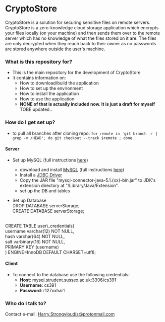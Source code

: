 # CryptoStore #

CryptoStore is a solution for securing sensitive files on remote servers. CryptoStore is a zero-knowledge cloud storage application which encrypts your files locally (on your machine) and then sends them over to the remote server which has no knowledge of what the files stored on it are. The files are only decrypted when they reach back to their owner as no passwords are stored anywhere outside the user's machine.

### What is this repository for? ###

* This is the main repository for the development of CryptoStore
* It contains information on:
  * How to download/build the application
  * How to set up the environment
  * How to install the application
  * How to use the application
  * **NONE of that is actually included now. It is just a draft for myself** TOBE updated..

### How do I get set up? ###
* to pull all branches after cloning repo: 
`for remote in 'git branch -r | grep -v /HEAD'; do git checkout --track $remote ; done`

#### Server ####
* Set up MySQL (full instructions [here](http://www3.ntu.edu.sg/home/ehchua/programming/java/JDBC_Basic.html))
  * download and install [MySQL](http://dev.mysql.com/downloads/mysql/:) (full instructions [here](http://www3.ntu.edu.sg/home/ehchua/programming/sql/MySQL_HowTo.html))
  * Install a [JDBC Driver](http://dev.mysql.com/downloads/connector/j/)
  * Copy the JAR file "mysql-connector-java-5.1.{xx}-bin.jar" to JDK's extension directory at "/Library/Java/Extension".
  * set up the DB and tables

* Set up Database<br/>
DROP DATABASE serverStorage;<br/>
CREATE DATABASE serverStorage;<br/>
<br/>
CREATE TABLE user\_credentials(<br/>
username varchar(12) NOT NULL,<br/>
hash varchar(64) NOT NULL,<br/>
salt varbinary(16) NOT NULL,<br/>
PRIMARY KEY (username)<br/>
) ENGINE=InnoDB DEFAULT CHARSET=utf8;<br/>

#### Client ####
* To connect to the database use the following credentials:
	* **Host**: mysql.strudent.sussex.ac.uk:3306/cs391
	* **Username**: cs391
	* **Password**: r127xxhar1

### Who do I talk to? ###

Contact e-mail: Harry.Strongyloudis@protonmail.com